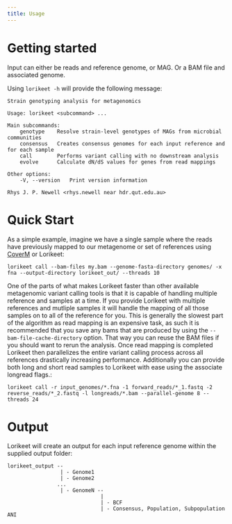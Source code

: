 ```yaml
---
title: Usage
---
```


Getting started
========

Input can either be reads and reference genome, or MAG. Or a BAM file and associated genome.

Using `lorikeet -h` will provide the following message:

```
Strain genotyping analysis for metagenomics

Usage: lorikeet <subcommand> ...

Main subcommands:
    genotype    Resolve strain-level genotypes of MAGs from microbial communities
    consensus   Creates consensus genomes for each input reference and for each sample
    call        Performs variant calling with no downstream analysis
    evolve      Calculate dN/dS values for genes from read mappings

Other options:
    -V, --version   Print version information

Rhys J. P. Newell <rhys.newell near hdr.qut.edu.au>
```

# Quick Start

As a simple example, imagine we have a single sample where the reads have previously mapped to our metagenome or set
of references using [CoverM](https://github.com/wwood/coverm) or Lorikeet:

```
lorikeet call --bam-files my.bam --genome-fasta-directory genomes/ -x fna --output-directory lorikeet_out/ --threads 10
```

One of the parts of what makes Lorikeet faster than other available metagenomic variant calling tools is that it is
capable of handling multiple reference and samples at a time. If you provide Lorikeet with multiple references and mutliple samples
it will handle the mapping of all those samples on to all of the reference for you. This is generally the slowest part of the 
algorithm as read mapping is an expensive task, as such it is recommended that you save any bams that are produced by using the
`--bam-file-cache-directory` option. That way you can reuse the BAM files if you should want to rerun the analysis. Once read mapping
is completed Lorikeet then parallelizes the entire variant calling process across all references drastically increasing performance. 
Additionally you can provide both long and short read samples to Lorikeet with ease using the associate longread flags.:

```
lorikeet call -r input_genomes/*.fna -1 forward_reads/*_1.fastq -2 reverse_reads/*_2.fastq -l longreads/*.bam --parallel-genome 8 --threads 24
```

# Output

Lorikeet will create an output for each input reference genome within the supplied output folder:
```
lorikeet_output --
                 | - Genome1
                 | - Genome2
                ...
                 | - GenomeN --
                              |
                              | - BCF
                              | - Consensus, Population, Subpopulation ANI 
```